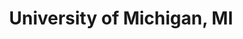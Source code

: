 ---
title: "University of Michigan, MI"
project_id: 
conf_date: 2008-02-06
conference_id: ""
presenters:
   - peter_bandettini
summary: "<p>University of Michigan, MI</p>"
file: /assets/presentations/T219.ppt
filename: T219.ppt
layout: presentation
---